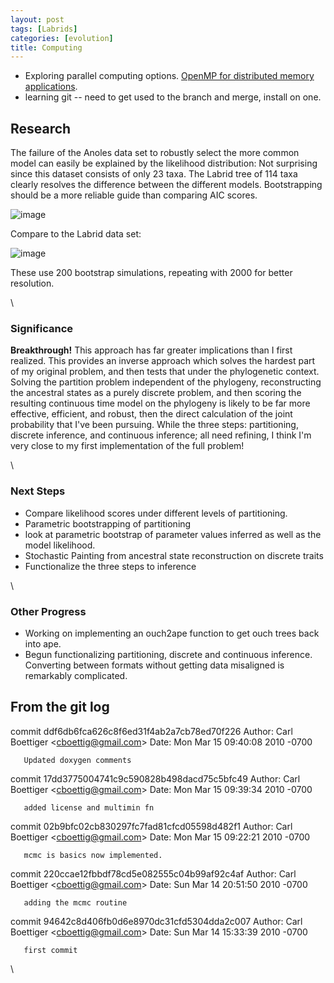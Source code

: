 ```yaml
---
layout: post
tags: [Labrids]
categories: [evolution]
title: Computing
---
```







 








-   Exploring parallel computing options. [OpenMP for distributed memory
    applications](http://www.ecn.purdue.edu/ParaMount/publications/HIPS07-smin.pdf "http://www.ecn.purdue.edu/ParaMount/publications/HIPS07-smin.pdf").
-   learning git -- need to get used to the branch and merge, install on
    one.

Research
--------

The failure of the Anoles data set to robustly select the more common
model can easily be explained by the likelihood distribution: Not
surprising since this dataset consists of only 23 taxa. The Labrid tree
of 114 taxa clearly resolves the difference between the different
models. Bootstrapping should be a more reliable guide than comparing AIC
scores.

![image](http://openwetware.org/images/7/71/Anoles_boot.png)

Compare to the Labrid data set:

![image](http://openwetware.org/images/7/7b/6_boot.png)

These use 200 bootstrap simulations, repeating with 2000 for better
resolution.

\

### Significance

**Breakthrough!** This approach has far greater implications than I
first realized. This provides an inverse approach which solves the
hardest part of my original problem, and then tests that under the
phylogenetic context. Solving the partition problem independent of the
phylogeny, reconstructing the ancestral states as a purely discrete
problem, and then scoring the resulting continuous time model on the
phylogeny is likely to be far more effective, efficient, and robust,
then the direct calculation of the joint probability that I've been
pursuing. While the three steps: partitioning, discrete inference, and
continuous inference; all need refining, I think I'm very close to my
first implementation of the full problem!

\

### Next Steps

-   Compare likelihood scores under different levels of partitioning.
-   Parametric bootstrapping of partitioning
-   look at parametric bootstrap of parameter values inferred as well as
    the model likelihood.
-   Stochastic Painting from ancestral state reconstruction on discrete
    traits
-   Functionalize the three steps to inference

\

### Other Progress

-   Working on implementing an ouch2ape function to get ouch trees back
    into ape.
-   Begun functionalizing partitioning, discrete and continuous
    inference. Converting between formats without getting data
    misaligned is remarkably complicated.

From the git log
----------------

commit ddf6db6fca626c8f6ed31f4ab2a7cb78ed70f226 Author: Carl Boettiger
<cboettig@gmail.com\> Date: Mon Mar 15 09:40:08 2010 -0700

       Updated doxygen comments

commit 17dd3775004741c9c590828b498dacd75c5bfc49 Author: Carl Boettiger
<cboettig@gmail.com\> Date: Mon Mar 15 09:39:34 2010 -0700

       added license and multimin fn

commit 02b9bfc02cb830297fc7fad81cfcd05598d482f1 Author: Carl Boettiger
<cboettig@gmail.com\> Date: Mon Mar 15 09:22:21 2010 -0700

       mcmc is basics now implemented.

commit 220ccae12fbbdf78cd5e082555c04b99af92c4af Author: Carl Boettiger
<cboettig@gmail.com\> Date: Sun Mar 14 20:51:50 2010 -0700

       adding the mcmc routine

commit 94642c8d406fb0d6e8970dc31cfd5304dda2c007 Author: Carl Boettiger
<cboettig@gmail.com\> Date: Sun Mar 14 15:33:39 2010 -0700

       first commit

\

